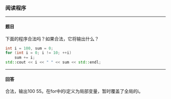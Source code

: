 ### 阅读程序
***
#### 题目

下面的程序合法吗？如果合法，它将输出什么？

```c++
int i = 100, sum = 0;
for (int i = 0; i != 10; ++i)
    sum += i;
std::cout << i << " " << sum << std::endl;
```

 

***
#### 回答

合法，输出100 55。在for中的i定义为局部变量，暂时覆盖了全局的i。